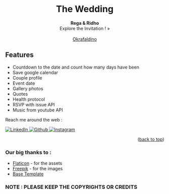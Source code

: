 <div id="top"></div>
<!--
*** Thanks for checking out our wedding invitation template.
*** Don't forget to give the project a star!
*** Thanks again! Now go create something AMAZING! :D
-->


<!-- PROJECT LOGO -->
<br />
<div align="center">


  <h1 align="center">The Wedding</h1>

  <p align="center">
    <strong>Rega & Ridho</strong>
    <br />
    <a >Explore the Invitation ! »</a>
    <br />
    <br />
    <a href="https://github.com/okrafaldino">Okrafaldino</a>
   
  </p>
</div>

## Features
- Countdown to the date and count how many days have been
- Save google calendar
- Couple profile
- Event date
- Gallery photos
- Quotes
- Health protocol
- RSVP with issue API
- Music from youtube API



Reach me around the web :

<a href="https://www.linkedin.com/in/okrafaldino/" target="_blank">
<img src="https://img.shields.io/badge/LinkedIn-%230077B5.svg?&style=flat-square&logo=linkedin&logoColor=white" alt="LinkedIn">
</a>
<a href="https://www.github.com/okrafaldino/" target="_blank">
<img src="https://img.shields.io/badge/Github-%fedcba.svg?&style=flat-square&logo=github&logoColor=white&color=black" alt="Github">
</a>
<a href="https://www.instagram.com/okra.no__/" target="_blank">
<img src="https://img.shields.io/badge/Instagram-%23E4405F.svg?&style=flat-square&logo=instagram&logoColor=white" alt="Instagram">
</a>



<p align="right">(<a href="#top">back to top</a>)</p>


### Our big thanks to :
- [Flaticon](https://flaticon.com) - for the assets
- [Freepik](https://freepik.com) - for the images
- [Base Template](https://technext.github.io/wedding/)

### NOTE : PLEASE KEEP THE COPYRIGHTS OR CREDITS
